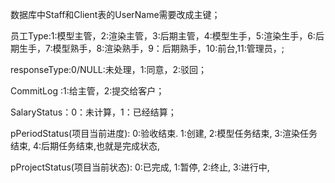 数据库中Staff和Client表的UserName需要改成主键；

员工Type:1:模型主管，2:渲染主管，3:后期主管，4:模型生手，5:渲染生手，6:后期生手，7:模型熟手，8:渲染熟手，9：后期熟手，10:前台,11:管理员，;
 
responseType:0/NULL:未处理，1:同意，2:驳回；

CommitLog :1:给主管，2:提交给客户；

SalaryStatus：0：未计算，1：已经结算；

pPeriodStatus(项目当前进度): 0:验收结束. 1:创建, 2:模型任务结束, 3:渲染任务结束, 4:后期任务结束,也就是完成状态, 

pProjectStatus(项目当前状态): 0:已完成, 1:暂停, 2:终止, 3:进行中, 
